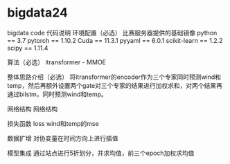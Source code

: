 # bigdata24
bigdata code
代码说明
环境配置（必选）
比赛服务器提供的基础镜像
python == 3.7
pytorch == 1.10.2
Cuda == 11.3.1
pyyaml == 6.0.1
scikit-learn == 1.2.2
scipy == 1.11.4

算法（必选）
itransformer - MMOE

整体思路介绍（必选）
将itransformer的encoder作为三个专家同时预测wind和temp，然后再额外设置两个gate对三个专家的结果进行加权求和，对两个结果再通过bilstm，同时预测wind和temp。

网络结构
网络结构


损失函数
loss wind和temp的mse

数据扩增
对协变量在时间方向上进行插值

模型集成
通过站点进行5折划分，并求均值，前三个epoch加权求均值

